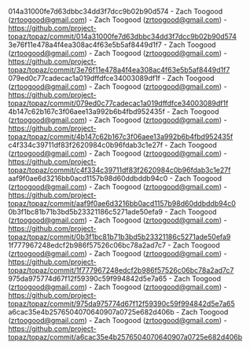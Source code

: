 014a31000fe7d63dbbc34dd3f7dcc9b02b90d574 - Zach Toogood (zrtoogood@gmail.com) - Zach Toogood (zrtoogood@gmail.com) - https://github.com/project-topaz/topaz/commit/014a31000fe7d63dbbc34dd3f7dcc9b02b90d574
3e76f11e478a4f4ea308ac4f63e5b5af8449d1f7 - Zach Toogood (zrtoogood@gmail.com) - Zach Toogood (zrtoogood@gmail.com) - https://github.com/project-topaz/topaz/commit/3e76f11e478a4f4ea308ac4f63e5b5af8449d1f7
079ed0c77cadecac1a019dffdfce34003089df1f - Zach Toogood (zrtoogood@gmail.com) - Zach Toogood (zrtoogood@gmail.com) - https://github.com/project-topaz/topaz/commit/079ed0c77cadecac1a019dffdfce34003089df1f
4b147c62b167c3f06aee13a992b6b4fbd952435f - Zach Toogood (zrtoogood@gmail.com) - Zach Toogood (zrtoogood@gmail.com) - https://github.com/project-topaz/topaz/commit/4b147c62b167c3f06aee13a992b6b4fbd952435f
c4f334c39711df83f2620984c0b96fdab3c1e27f - Zach Toogood (zrtoogood@gmail.com) - Zach Toogood (zrtoogood@gmail.com) - https://github.com/project-topaz/topaz/commit/c4f334c39711df83f2620984c0b96fdab3c1e27f
aaf9f0ae6d3216bb0acd1157b98d60ddbddb94c0 - Zach Toogood (zrtoogood@gmail.com) - Zach Toogood (zrtoogood@gmail.com) - https://github.com/project-topaz/topaz/commit/aaf9f0ae6d3216bb0acd1157b98d60ddbddb94c0
0b3f1bc81b71b3bd5b23321186c5271ade50efa9 - Zach Toogood (zrtoogood@gmail.com) - Zach Toogood (zrtoogood@gmail.com) - https://github.com/project-topaz/topaz/commit/0b3f1bc81b71b3bd5b23321186c5271ade50efa9
1f777967248edcf2b986f57526c06bc78a2ad7c7 - Zach Toogood (zrtoogood@gmail.com) - Zach Toogood (zrtoogood@gmail.com) - https://github.com/project-topaz/topaz/commit/1f777967248edcf2b986f57526c06bc78a2ad7c7
975da975774d67f12f59390c59f994842d5e7a65 - Zach Toogood (zrtoogood@gmail.com) - Zach Toogood (zrtoogood@gmail.com) - https://github.com/project-topaz/topaz/commit/975da975774d67f12f59390c59f994842d5e7a65
a6cac35e4b2576504070640907a0725e682d406b - Zach Toogood (zrtoogood@gmail.com) - Zach Toogood (zrtoogood@gmail.com) - https://github.com/project-topaz/topaz/commit/a6cac35e4b2576504070640907a0725e682d406b
